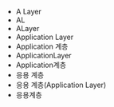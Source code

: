 ﻿- A Layer
- AL
- ALayer
- Application Layer
- Application 계층
- ApplicationLayer
- Application계층
- 응용 계층
- 응용 계층(Application Layer)
- 응용계층
